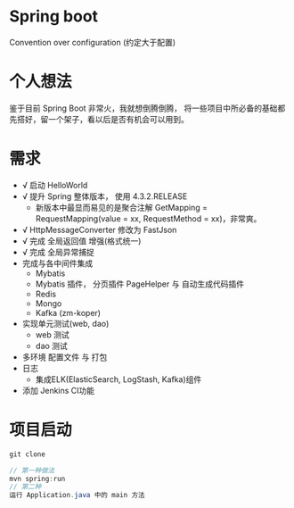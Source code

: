 # Spring boot #
Convention over configuration (约定大于配置)

# 个人想法 #
鉴于目前 Spring Boot 非常火，我就想倒腾倒腾，
将一些项目中所必备的基础都先搭好，留一个架子，看以后是否有机会可以用到。

# 需求 #

* √ 启动 HelloWorld
* √ 提升 Spring 整体版本， 使用 4.3.2.RELEASE
    * 新版本中最显而易见的是聚合注解 GetMapping = RequestMapping(value = xx, RequestMethod = xx)，非常爽。
* √ HttpMessageConverter 修改为 FastJson
* √ 完成 全局返回值 增强(格式统一)
* √ 完成 全局异常捕捉
* 完成与各中间件集成
    * Mybatis
    * Mybatis 插件， 分页插件 PageHelper 与 自动生成代码插件
    * Redis
    * Mongo
    * Kafka (zm-koper)
* 实现单元测试(web, dao)
    * web 测试
    * dao 测试
* 多环境 配置文件 与 打包
* 日志
    * 集成ELK(ElasticSearch, LogStash, Kafka)组件
* 添加 Jenkins CI功能

# 项目启动 #

``` java
git clone

// 第一种做法
mvn spring:run
// 第二种
运行 Application.java 中的 main 方法
```
